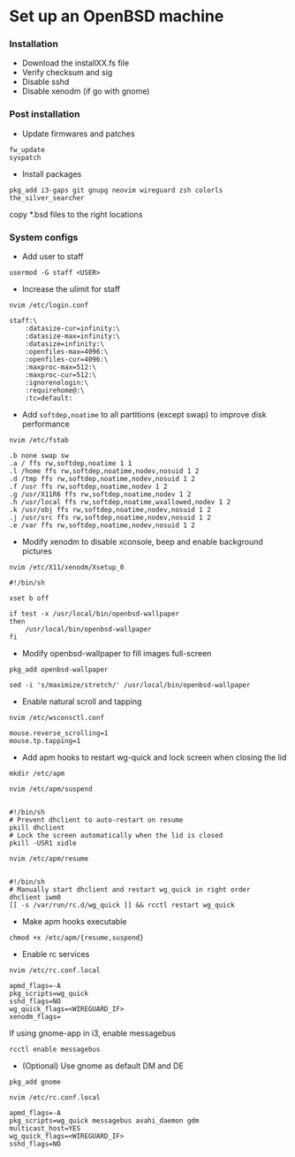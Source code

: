 # Set up an OpenBSD machine

### Installation
- Download the installXX.fs file
- Verify checksum and sig
- Disable sshd
- Disable xenodm (if go with gnome)


### Post installation
- Update firmwares and patches
```
fw_update
syspatch
```


- Install packages
```
pkg_add i3-gaps git gnupg neovim wireguard zsh colorls the_silver_searcher
```

copy \*.bsd files to the right locations


### System configs
- Add user to staff
```
usermod -G staff <USER>
```


- Increase the ulimit for staff
```
nvim /etc/login.conf

staff:\
	:datasize-cur=infinity:\
	:datasize-max=infinity:\
	:datasize=infinity:\
	:openfiles-max=4096:\
	:openfiles-cur=4096:\
	:maxproc-max=512:\
	:maxproc-cur=512:\
	:ignorenologin:\
	:requirehome@:\
	:tc=default:
```


- Add `softdep,noatime` to all partitions (except swap) to improve disk performance
```
nvim /etc/fstab

.b none swap sw
.a / ffs rw,softdep,noatime 1 1
.l /home ffs rw,softdep,noatime,nodev,nosuid 1 2
.d /tmp ffs rw,softdep,noatime,nodev,nosuid 1 2
.f /usr ffs rw,softdep,noatime,nodev 1 2
.g /usr/X11R6 ffs rw,softdep,noatime,nodev 1 2
.h /usr/local ffs rw,softdep,noatime,wxallowed,nodev 1 2
.k /usr/obj ffs rw,softdep,noatime,nodev,nosuid 1 2
.j /usr/src ffs rw,softdep,noatime,nodev,nosuid 1 2
.e /var ffs rw,softdep,noatime,nodev,nosuid 1 2
````


- Modify xenodm to disable xconsole, beep and enable background pictures
```
nvim /etc/X11/xenodm/Xsetup_0

#!/bin/sh

xset b off

if test -x /usr/local/bin/openbsd-wallpaper
then
	/usr/local/bin/openbsd-wallpaper
fi
```


- Modify openbsd-wallpaper to fill images full-screen
```
pkg_add openbsd-wallpaper

sed -i 's/maximize/stretch/' /usr/local/bin/openbsd-wallpaper
```


- Enable natural scroll and tapping
```
nvim /etc/wsconsctl.conf

mouse.reverse_scrolling=1
mouse.tp.tapping=1
```


- Add apm hooks to restart wg-quick and lock screen when closing the lid
```
mkdir /etc/apm
```

```
nvim /etc/apm/suspend


#!/bin/sh
# Prevent dhclient to auto-restart on resume
pkill dhclient
# Lock the screen automatically when the lid is closed
pkill -USR1 xidle
```

```
nvim /etc/apm/resume


#!/bin/sh
# Manually start dhclient and restart wg_quick in right order
dhclient iwm0
[[ -s /var/run/rc.d/wg_quick ]] && rcctl restart wg_quick
```


- Make apm hooks executable
```
chmod +x /etc/apm/{resume,suspend}
```


- Enable rc services
```
nvim /etc/rc.conf.local

apmd_flags=-A
pkg_scripts=wg_quick
sshd_flags=NO
wg_quick_flags=<WIREGUARD_IF>
xenodm_flags=
```

If using gnome-app in i3, enable messagebus
```
rcctl enable messagebus
```


- (Optional) Use gnome as default DM and DE
```
pkg_add gnome

nvim /etc/rc.conf.local

apmd_flags=-A
pkg_scripts=wg_quick messagebus avahi_daemon gdm
multicast_host=YES
wg_quick_flags=<WIREGUARD_IF>
sshd_flags=NO
```
